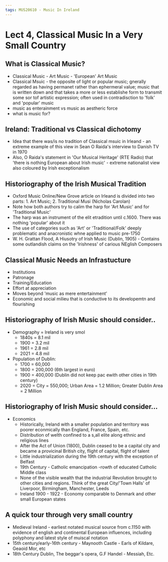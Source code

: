 ```yaml
---
tags: MUS20610 - Music In Ireland
---
```


# Lect 4, Classical Music In a Very Small Country

## What is Classical Music?

- Classical Music - Art Music - 'European' Art Music
- Classical Msuic - the opposite of light or popular music; gnerally regarded as having permanet rather than ephermeral value; music that is written down and that takes a more or less establishe form to transmit some sor tof artistic expression; often used in contradisction to 'folk' and 'popular' music
- music as enterainment vs music as aestheric force
- what is music for?

## Ireland: Traditional vs Classical dichotomy
- Idea that there was/is no tradition of Classical msuic in Irleand - an extreme example of this view in Sean O Raida's interview to Danish TV in 1970
- Also, O Raida's statement in 'Our Musical Heritage' (RTE Radio) that 'there is nothing European about Irish music' - extreme nationalist view also coloured by Irish exceptionalism

## Historiography of the Irish Musical Tradition
- Oxford Music Online/New Grove article on Irleand is divided into two parts: 1. Art Music; 2. Traditional Musi (Nicholas Carolan)
- Note how both authors try to calim the harp for 'Art Music' and for 'Traditional Music'
- The harp was an instrument of the elit etradition until c.1600. There was nothing 'popular' about it
- The use of categories such as 'Art' or 'Traditional/Folk' deeply problematic and anacronistic whne applied to music pre-1750
- W. H. Grattan Flood, A Hiusotry of Irish Music (Dublin, 1905) - Contains some outlandish claims on the 'Irishness' of carious NEglish Composers

## Classical Music Needs an Infrastucture
- Institutions
- Patronage
- Training/Education
- Effort at appreciation
- Moves beyond 'music as mere entertainment'
- Economic and social milieu that is conductive to its developemtn and flourishing

## Historiography of Irish Music should consider..
- Demography = Ireland is very smol
    - 1840s = 8.1 mil
    - 1900 = 3.2 mil
    - 1961 = 2.8 mil
    - 2021 = 4.8 mil
- Population of Dublin:
    - 1700 = 60,000
    - 1800 = 200,000 (6th largest in euro)
    - 1900 = 400,000 (Dublin did not keep pac ewith other cities in 19th century)
    - 2020 = City = 550,000; Urban Area = 1.2 Million; Greater Dublin Area = 2 Million

## Historiography of Irish Music should consider...
- Economics
    - Historically, Ireland with a smaller population and territory was poorer econmically than England, France, Spain, etc.
    - Distribution of welth confined to a s,all elite along ethnic and religious lines
    - After the Act of Union (1800), Dublin ceased to be a capital city and became a provicinal British city, flight of capital, flight of talent
    - Little industrialization during the 19th century with the exception of Belfast
    - 19th Century - Catholic emancipation -rowth of educated Catholic Middle class
    - None of the visible wealth that the industrial Revolution brought to other cities and regions. Think of the great City/'Town Halls' of Liverpoor, Birmingham, Manchester, Leeds
    - Ireland 1900 - 1922 - Economy comparable to Denmark and other small European states

## A quick tour through very small country
- Medieval Ireland - earliest notated musical source from c.1150 with evidence of english and continental European influences, including polyphony and latest style of muiscal notation
- 15th century/early-16th century - Maynooth Castle - Earls of Kildare, Geaoid Mor, etc
- 18th Century Dublin, The beggar's opera, G.F Handel - Messiah, Etc.